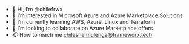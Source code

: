 - 👋 Hi, I’m @chilefrwx
- 👀 I’m interested in Microsoft Azure and Azure Marketplace Solutions
- 🌱 I’m currently learning AWS, Azure, Linux and  Terraform
- 💞️ I’m looking to collaborate on Azure Marketplace offers
- 📫 How to reach me chileshe.mulenga@frameworx.tech

<!---
chilefrwx/chilefrwx is a ✨ special ✨ repository because its `README.md` (this file) appears on your GitHub profile.
You can click the Preview link to take a look at your changes.
--->
